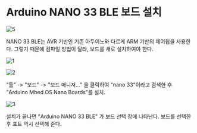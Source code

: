 # Arduino NANO 33 BLE 보드 설치

![5](https://user-images.githubusercontent.com/56014938/129718891-3996b9d1-23d3-43ab-94c9-448b75c72b21.png)

NANO 33 BLE는 AVR 기반인 기존 아두이노와 다르게 ARM 기반의 제어칩을 사용한다. 그렇기 때문에 컴파일 방법이 달라, 보드를 새로 설치하여야 한다.

![1](https://user-images.githubusercontent.com/56014938/129718886-e6cd40d0-a392-4528-8d4f-9b9780a54f2d.png)

![2](https://user-images.githubusercontent.com/56014938/129718887-aca6c704-8083-49f5-af5a-d21b30ed5e7a.png)

"툴" -> "보드" -> "보드 매니저..." 을 클릭하여 "nano 33"이라고 검색한 후 "Arduino Mbed OS Nano Boards"를 설치.

![3](https://user-images.githubusercontent.com/56014938/129718888-508d933d-e64d-427d-b591-b97b0ff93322.png)

설치가 끝나면 "Arduino NANO 33 BLE" 가 보드 선택 창에 나타난다. 보드를 선택한 후 포트 역시 선택해 준다.
